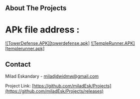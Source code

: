 <!-- ABOUT THE PROJECT -->
## About The Projects

# APk file address : 
[![TowerDefense.APK][towerdefense.apk]](https://github.com/miladEsk/Projects/releases)
[![TempleRunner.APK][templerunner.apk]](https://github.com/miladEsk/Projects/releases)

<!-- CONTACT -->
## Contact

Milad Eskandary - miladjdwidmw@gmail.com

Project Link: [https://github.com/miladEsk/Projects](https://github.com/miladEsk/Projects/releases)
